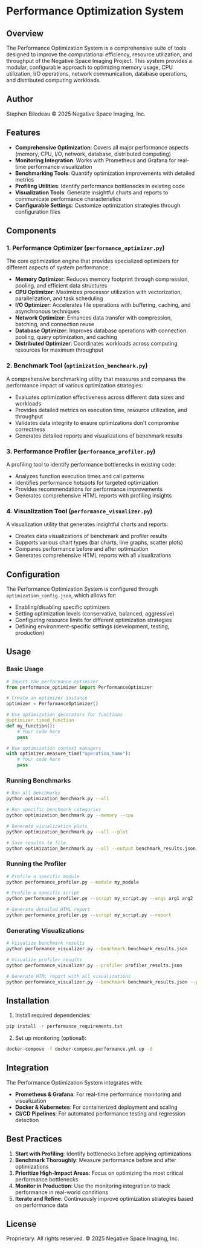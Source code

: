 # Performance Optimization System

## Overview

The Performance Optimization System is a comprehensive suite of tools designed to improve the computational efficiency, resource utilization, and throughput of the Negative Space Imaging Project. This system provides a modular, configurable approach to optimizing memory usage, CPU utilization, I/O operations, network communication, database operations, and distributed computing workloads.

## Author

Stephen Bilodeau
© 2025 Negative Space Imaging, Inc.

## Features

- **Comprehensive Optimization**: Covers all major performance aspects (memory, CPU, I/O, network, database, distributed computing)
- **Monitoring Integration**: Works with Prometheus and Grafana for real-time performance visualization
- **Benchmarking Tools**: Quantify optimization improvements with detailed metrics
- **Profiling Utilities**: Identify performance bottlenecks in existing code
- **Visualization Tools**: Generate insightful charts and reports to communicate performance characteristics
- **Configurable Settings**: Customize optimization strategies through configuration files

## Components

### 1. Performance Optimizer (`performance_optimizer.py`)

The core optimization engine that provides specialized optimizers for different aspects of system performance:

- **Memory Optimizer**: Reduces memory footprint through compression, pooling, and efficient data structures
- **CPU Optimizer**: Maximizes processor utilization with vectorization, parallelization, and task scheduling
- **I/O Optimizer**: Accelerates file operations with buffering, caching, and asynchronous techniques
- **Network Optimizer**: Enhances data transfer with compression, batching, and connection reuse
- **Database Optimizer**: Improves database operations with connection pooling, query optimization, and caching
- **Distributed Optimizer**: Coordinates workloads across computing resources for maximum throughput

### 2. Benchmark Tool (`optimization_benchmark.py`)

A comprehensive benchmarking utility that measures and compares the performance impact of various optimization strategies:

- Evaluates optimization effectiveness across different data sizes and workloads
- Provides detailed metrics on execution time, resource utilization, and throughput
- Validates data integrity to ensure optimizations don't compromise correctness
- Generates detailed reports and visualizations of benchmark results

### 3. Performance Profiler (`performance_profiler.py`)

A profiling tool to identify performance bottlenecks in existing code:

- Analyzes function execution times and call patterns
- Identifies performance hotspots for targeted optimization
- Provides recommendations for performance improvements
- Generates comprehensive HTML reports with profiling insights

### 4. Visualization Tool (`performance_visualizer.py`)

A visualization utility that generates insightful charts and reports:

- Creates data visualizations of benchmark and profiler results
- Supports various chart types (bar charts, line graphs, scatter plots)
- Compares performance before and after optimization
- Generates comprehensive HTML reports with all visualizations

## Configuration

The Performance Optimization System is configured through `optimization_config.json`, which allows for:

- Enabling/disabling specific optimizers
- Setting optimization levels (conservative, balanced, aggressive)
- Configuring resource limits for different optimization strategies
- Defining environment-specific settings (development, testing, production)

## Usage

### Basic Usage

```python
# Import the performance optimizer
from performance_optimizer import PerformanceOptimizer

# Create an optimizer instance
optimizer = PerformanceOptimizer()

# Use optimization decorators for functions
@optimizer.timed_function
def my_function():
    # Your code here
    pass

# Use optimization context managers
with optimizer.measure_time("operation_name"):
    # Your code here
    pass
```

### Running Benchmarks

```bash
# Run all benchmarks
python optimization_benchmark.py --all

# Run specific benchmark categories
python optimization_benchmark.py --memory --cpu

# Generate visualization plots
python optimization_benchmark.py --all --plot

# Save results to file
python optimization_benchmark.py --all --output benchmark_results.json
```

### Running the Profiler

```bash
# Profile a specific module
python performance_profiler.py --module my_module

# Profile a specific script
python performance_profiler.py --script my_script.py --args arg1 arg2

# Generate detailed HTML report
python performance_profiler.py --script my_script.py --report
```

### Generating Visualizations

```bash
# Visualize benchmark results
python performance_visualizer.py --benchmark benchmark_results.json

# Visualize profiler results
python performance_visualizer.py --profiler profiler_results.json

# Generate HTML report with all visualizations
python performance_visualizer.py --benchmark benchmark_results.json --profiler profiler_results.json --report
```

## Installation

1. Install required dependencies:

```bash
pip install -r performance_requirements.txt
```

2. Set up monitoring (optional):

```bash
docker-compose -f docker-compose.performance.yml up -d
```

## Integration

The Performance Optimization System integrates with:

- **Prometheus & Grafana**: For real-time performance monitoring and visualization
- **Docker & Kubernetes**: For containerized deployment and scaling
- **CI/CD Pipelines**: For automated performance testing and regression detection

## Best Practices

1. **Start with Profiling**: Identify bottlenecks before applying optimizations
2. **Benchmark Thoroughly**: Measure performance before and after optimizations
3. **Prioritize High-Impact Areas**: Focus on optimizing the most critical performance bottlenecks
4. **Monitor in Production**: Use the monitoring integration to track performance in real-world conditions
5. **Iterate and Refine**: Continuously improve optimization strategies based on performance data

## License

Proprietary. All rights reserved.
© 2025 Negative Space Imaging, Inc.
